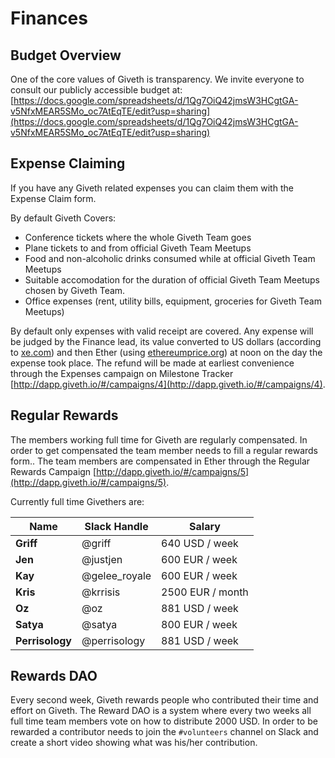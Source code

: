 # Finances

## <a name="finances_budget">Budget Overview</a>

One of the core values of Giveth is transparency. We invite everyone to consult our publicly accessible budget at: [https://docs.google.com/spreadsheets/d/1Qg7OiQ42jmsW3HCgtGA-v5NfxMEAR5SMo_oc7AtEqTE/edit?usp=sharing](https://docs.google.com/spreadsheets/d/1Qg7OiQ42jmsW3HCgtGA-v5NfxMEAR5SMo_oc7AtEqTE/edit?usp=sharing)

## <a name="finances_expenses">Expense Claiming</a>

If you have any Giveth related expenses you can claim them with the Expense Claim form.

By default Giveth Covers:
- Conference tickets where the whole Giveth Team goes
- Plane tickets to and from official Giveth Team Meetups
- Food and non-alcoholic drinks consumed while at official Giveth Team Meetups
- Suitable accomodation for the duration of official Giveth Team Meetups chosen by Giveth Team.
- Office expenses (rent,  utility bills, equipment, groceries for Giveth Team Meetups)

By default only expenses with valid receipt are covered. Any expense will be judged by the Finance lead, its value converted to US dollars (according to [xe.com](http://www.xe.com)) and then Ether (using [ethereumprice.org](https://ethereumprice.org)) at noon on the day the expense took place. The refund will be made at earliest convenience through the Expenses campaign on Milestone Tracker [http://dapp.giveth.io/#/campaigns/4](http://dapp.giveth.io/#/campaigns/4).

## <a name="finances_regular">Regular Rewards</a>

The members working full time for Giveth are regularly compensated. In order to get compensated the team member needs to fill a regular rewards form.. The team members are compensated in Ether through the Regular Rewards Campaign [http://dapp.giveth.io/#/campaigns/5](http://dapp.giveth.io/#/campaigns/5).

Currently full time Givethers are:

Name | Slack Handle | Salary
-----|--------------|-------
**Griff** | @griff | 640 USD / week
**Jen** | @justjen | 600 EUR / week
**Kay** | @gelee_royale | 600 EUR / week
**Kris** | @krrisis | 2500 EUR / month
**Oz** | @oz | 881 USD / week
**Satya** | @satya | 800 EUR / week
**Perrisology** | @perrisology | 881 USD / week

## <a name="finances_reward_dao">Rewards DAO</a>

Every second week, Giveth rewards people who contributed their time and effort on Giveth. The Reward DAO is a system where every two weeks all full time team members vote on how to distribute 2000 USD. In order to be rewarded a contributor needs to join the `#volunteers` channel on Slack and create a short video showing what was his/her contribution.
